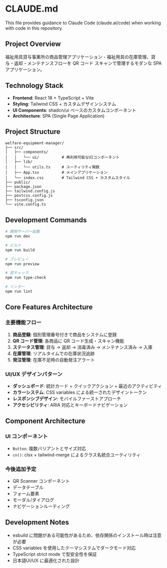 # CLAUDE.md

This file provides guidance to Claude Code (claude.ai/code) when working with code in this repository.

## Project Overview

福祉用具貸与事業所の商品管理アプリケーション - 福祉用具の在庫管理、貸与・返却・メンテナンスフローを QR コード スキャンで管理するモダンな SPA アプリケーション。

## Technology Stack

- **Frontend**: React 18 + TypeScript + Vite
- **Styling**: Tailwind CSS + カスタムデザインシステム
- **UI Components**: shadcn/ui ベースのカスタムコンポーネント
- **Architecture**: SPA (Single Page Application)

## Project Structure

```
welfare-equipment-manager/
├── src/
│   ├── components/
│   │   └── ui/          # 再利用可能なUIコンポーネント
│   ├── lib/
│   │   └── utils.ts     # ユーティリティ関数
│   ├── App.tsx          # メインアプリケーション
│   └── index.css        # Tailwind CSS + カスタムスタイル
├── public/
├── package.json
├── tailwind.config.js
├── postcss.config.js
├── tsconfig.json
└── vite.config.ts
```

## Development Commands

```bash
# 開発サーバー起動
npm run dev

# ビルド
npm run build

# プレビュー
npm run preview

# 型チェック
npm run type-check

# リンター
npm run lint
```

## Core Features Architecture

### 主要機能フロー
1. **商品登録**: 個別管理番号付きで商品をシステムに登録
2. **QR コード管理**: 各商品に QR コード生成・スキャン機能
3. **ステータス管理**: 貸与 → 返却 → 消毒済み → メンテナンス済み → 入庫
4. **在庫管理**: リアルタイムでの在庫状況追跡
5. **発注管理**: 在庫不足時の自動発注アラート

### UI/UX デザインパターン
- **ダッシュボード**: 統計カード + クイックアクション + 最近のアクティビティ
- **カラーシステム**: CSS variables による統一されたデザイントークン
- **レスポンシブデザイン**: モバイルファーストアプローチ
- **アクセシビリティ**: ARIA 対応とキーボードナビゲーション

## Component Architecture

### UI コンポーネント
- `Button`: 複数バリアントとサイズ対応
- `cn()`: clsx + tailwind-merge によるクラス名統合ユーティリティ

### 今後追加予定
- QR Scanner コンポーネント
- データテーブル
- フォーム要素
- モーダル/ダイアログ
- ナビゲーションルーティング

## Development Notes

- esbuild に問題がある可能性があるため、依存関係のインストール時は注意が必要
- CSS variables を使用したテーマシステムでダークモード対応
- TypeScript strict mode で型安全性を保証
- 日本語UI/UX に最適化された設計